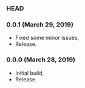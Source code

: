 ### HEAD

### 0.0.1 (March 29, 2019)

  * Fixed some minor issues,
  * Release.


### 0.0.0 (March 28, 2019)

  * Initial build,
  * Release.
